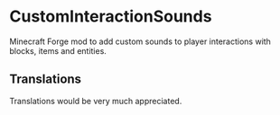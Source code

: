 # CustomInteractionSounds
Minecraft Forge mod to add custom sounds to player interactions with blocks, items and entities.

Translations
-
Translations would be very much appreciated.
